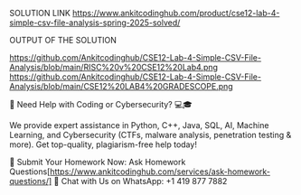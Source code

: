 SOLUTION LINK
https://www.ankitcodinghub.com/product/cse12-lab-4-simple-csv-file-analysis-spring-2025-solved/

OUTPUT OF THE SOLUTION


https://github.com/Ankitcodinghub/CSE12-Lab-4-Simple-CSV-File-Analysis/blob/main/RISC%20v%20CSE12%20Lab4.png
https://github.com/Ankitcodinghub/CSE12-Lab-4-Simple-CSV-File-Analysis/blob/main/CSE12%20LAB4%20GRADESCOPE.png




🚀 Need Help with Coding or Cybersecurity? 💻🎓

We provide expert assistance in Python, C++, Java, SQL, AI, Machine Learning, and Cybersecurity (CTFs, malware analysis, penetration testing & more). Get top-quality, plagiarism-free help today!

📌 Submit Your Homework Now: Ask Homework Questions[https://www.ankitcodinghub.com/services/ask-homework-questions/]
📲 Chat with Us on WhatsApp: +1 419 877 7882
